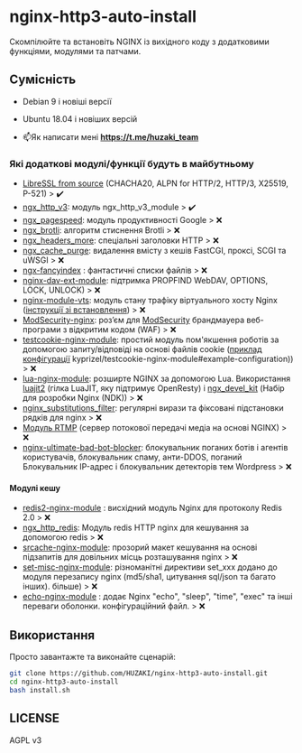 # nginx-http3-auto-install

Скомпілюйте та встановіть NGINX із вихідного коду з додатковими функціями, модулями та патчами.

## Сумісність

- Debian 9 і новіші версії
- Ubuntu 18.04 і новіших версій

- 📫Як написати мені **https://t.me/huzaki_team**


### Які  додаткові модулі/функції будуть в майбутньому 

- [LibreSSL from source](http://www.libressl.org/) (CHACHA20, ALPN for HTTP/2, HTTP/3, X25519, P-521) >  ✔️
- [ngx_http_v3](https://nginx.org/ru/docs/http/ngx_http_v3_module.html): модуль ngx_http_v3_module > ✔️
- [ngx_pagespeed](https://github.com/pagespeed/ngx_pagespeed): модуль продуктивності Google > ❌
- [ngx_brotli](https://github.com/google/ngx_brotli): алгоритм стиснення Brotli > ❌
- [ngx_headers_more](https://github.com/openresty/headers-more-nginx-module): спеціальні заголовки HTTP > ❌
- [ngx_cache_purge](https://github.com/FRiCKLE/ngx_cache_purge): видалення вмісту з кешів FastCGI, проксі, SCGI та uWSGI > ❌
- [ngx-fancyindex](https://github.com/aperezdc/ngx-fancyindex) : фантастичні списки файлів > ❌
- [nginx-dav-ext-module](https://github.com/arut/nginx-dav-ext-module): підтримка PROPFIND WebDAV, OPTIONS, LOCK, UNLOCK) > ❌
- [nginx-module-vts](https://github.com/vozlt/nginx-module-vts): модуль стану трафіку віртуального хосту Nginx ([інструкції зі встановлення](https://github.com/vozlt/nginx-module-vts?tab=readme-ov-file#installation)) > ❌
- [ModSecurity-nginx](https://github.com/SpiderLabs/ModSecurity-nginx): роз’єм для [ModSecurity](https://github.com/SpiderLabs/ModSecurity) брандмауера веб-програми з відкритим кодом (WAF) > ❌
- [testcookie-nginx-module](https://github.com/kyprizel/testcookie-nginx-module): простий модуль пом'якшення роботів за допомогою запиту/відповіді на основі файлів cookie ([приклад конфігурації](https://github.com/) kyprizel/testcookie-nginx-module#example-configuration)) > ❌
- [lua-nginx-module](https://github.com/openresty/lua-nginx-module): розширте NGINX за допомогою Lua. Використання [luajit2](https://github.com/openresty/luajit2) (гілка LuaJIT, яку підтримує OpenResty) і [ngx_devel_kit](https://github.com/simplresty/ngx_devel_kit) (Набір для розробки Nginx (NDK)) > ❌
- [nginx_substitutions_filter](https://github.com/yaoweibin/ngx_http_substitutions_filter_module): регулярні вирази та фіксовані підстановки рядків для nginx > ❌
- [Модуль RTMP](https://github.com/arut/nginx-rtmp-module) (сервер потокової передачі медіа на основі NGINX) > ❌
- [nginx-ultimate-bad-bot-blocker](https://github.com/mitchellkrogza/nginx-ultimate-bad-bot-blocker): блокувальник поганих ботів і агентів користувачів, блокувальник спаму, анти-DDOS, поганий Блокувальник IP-адрес і блокувальник детекторів тем Wordpress > ❌

#### Модулі кешу

- [redis2-nginx-module](https://github.com/openresty/redis2-nginx-module) : висхідний модуль Nginx для протоколу Redis 2.0 > ❌
- [ngx_http_redis](https://www.nginx.com/resources/wiki/modules/redis/): Модуль redis HTTP nginx для кешування за допомогою redis > ❌
- [srcache-nginx-module](https://github.com/openresty/srcache-nginx-module): прозорий макет кешування на основі підзапитів для довільних місць розташування nginx > ❌
- [set-misc-nginx-module](https://github.com/openresty/set-misc-nginx-module): різноманітні директиви set_xxx додано до модуля перезапису nginx (md5/sha1, цитування sql/json та багато інших). більше) > ❌
- [echo-nginx-module](https://github.com/openresty/echo-nginx-module) : додає Nginx "echo", "sleep", "time", "exec" та інші переваги оболонки. конфігураційний файл. > ❌
## Використання

Просто завантажте та виконайте сценарій:

```sh
git clone https://github.com/HUZAKI/nginx-http3-auto-install.git
cd nginx-http3-auto-install
bash install.sh
```

## LICENSE

AGPL v3
